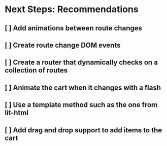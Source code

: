# Next Steps: Recommendations
## [ ] Add animations between route changes
## [ ] Create route change DOM events
## [ ] Create a router that dynamically checks on a collection of routes
## [ ] Animate the cart when it changes with a flash
## [ ] Use a template method such as the one from lit-html
## [ ] Add drag and drop support to add items to the cart